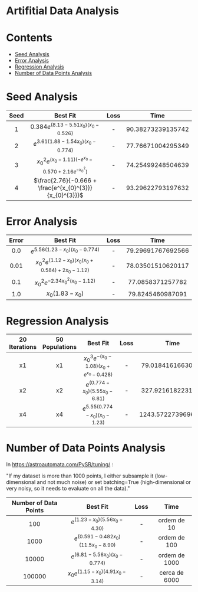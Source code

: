 
Artifitial Data Analysis
========================

Contents
========

* [Seed Analysis](#seed-analysis)
* [Error Analysis](#error-analysis)
* [Regression Analysis](#regression-analysis)
* [Number of Data Points Analysis](#number-of-data-points-analysis)

# Seed Analysis
  

|Seed|Best Fit|Loss|Time|
| :---: | :---: | :---: | :---: |
|1|$0.384 e^{\left(8.13 - 5.51 x_{0}\right) \left(x_{0} - 0.526\right)}$|-|90.38273239135742|
|2|$e^{3.61 \left(1.88 - 1.54 x_{0}\right) \left(x_{0} - 0.774\right)}$|-|77.76671004295349|
|3|$x_{0}^{2} e^{\left(x_{0} - 1.11\right) \left(- e^{x_{0}} - 0.570 + 2.16 e^{- x_{0}^{2}}\right)}$|-|74.25499248504639|
|4|$\frac{2.76}{-0.666 + \frac{e^{x_{0}^{3}}}{x_{0}^{3}}}$|-|93.29622793197632|

# Error Analysis
  

|Error|Best Fit|Loss|Time|
| :---: | :---: | :---: | :---: |
|0.0|$e^{5.56 \left(1.23 - x_{0}\right) \left(x_{0} - 0.774\right)}$|-|79.29691767692566|
|0.01|$x_{0}^{2} e^{\left(1.12 - x_{0}\right) \left(x_{0} \left(x_{0} + 0.584\right) + 2 x_{0} - 1.12\right)}$|-|78.03501510620117|
|0.1|$x_{0}^{2} e^{- 2.34 x_{0}^{2} \left(x_{0} - 1.12\right)}$|-|77.0858371257782|
|1.0|$x_{0} \left(1.83 - x_{0}\right)$|-|79.8245460987091|

# Regression Analysis
  

|20 Iterations|50 Populations|Best Fit|Loss|Time|
| :---: | :---: | :---: | :---: | :---: |
|x1|x1|$x_{0}^{3} e^{- \left(x_{0} - 1.08\right) \left(x_{0} + e^{x_{0}} - 0.428\right)}$|-|79.01841616630554|
|x2|x2|$e^{\left(0.774 - x_{0}\right) \left(5.55 x_{0} - 6.81\right)}$|-|327.9216182231903|
|x4|x4|$e^{5.55 \left(0.774 - x_{0}\right) \left(x_{0} - 1.23\right)}$|-|1243.5722739696503|

# Number of Data Points Analysis
  
In https://astroautomata.com/PySR/tuning/ :

"If my dataset is more than 1000 points, I either subsample it (low-dimensional and not much noise) or set batching=True (high-dimensional or very noisy, so it needs to evaluate on all the data)."

|Number of Data Points|Best Fit|Loss|Time|
| :---: | :---: | :---: | :---: |
|100|$e^{\left(1.23 - x_{0}\right) \left(5.56 x_{0} - 4.30\right)}$|-|ordem de 10|
|1000|$e^{\left(0.591 - 0.482 x_{0}\right) \left(11.5 x_{0} - 8.90\right)}$|-|ordem de 100|
|10000|$e^{\left(6.81 - 5.56 x_{0}\right) \left(x_{0} - 0.774\right)}$|-|ordem de 1000|
|100000|$x_{0} e^{\left(1.15 - x_{0}\right) \left(4.91 x_{0} - 3.14\right)}$|-|cerca de 6000|
